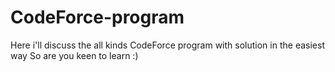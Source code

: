 # CodeForce-program
Here i'll discuss the all kinds CodeForce program with solution in the easiest way
So are you keen to learn :)
